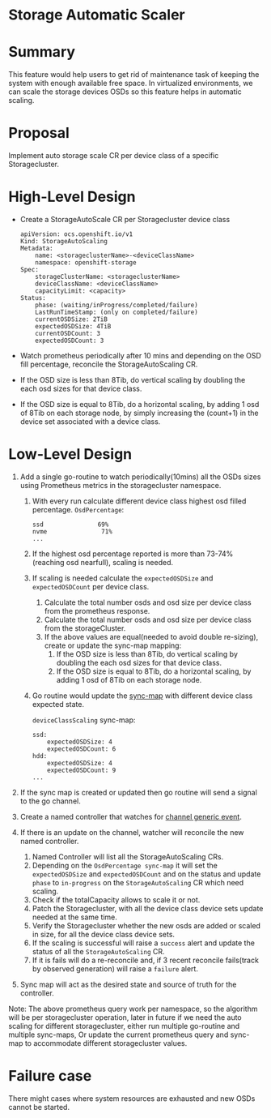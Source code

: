 # Storage Automatic Scaler

# Summary

This feature would help users to get rid of maintenance task of keeping the system with enough available free space.
In virtualized environments, we can scale the storage devices OSDs so this feature helps in automatic scaling. 

# Proposal

Implement auto storage scale CR per device class of a specific Storagecluster.

# High-Level Design

- Create a StorageAutoScale CR per Storagecluster device class
    ```
    apiVersion: ocs.openshift.io/v1
    Kind: StorageAutoScaling
    Metadata:
        name: <storageclusterName>-<deviceClassName>
        namespace: openshift-storage
    Spec:
        storageClusterName: <storageclusterName>
        deviceClassName: <deviceClassName>
        capacityLimit: <capacity>   
    Status:
        phase: (waiting/inProgress/completed/failure)
        LastRunTimeStamp: (only on completed/failure)
        currentOSDSize: 2TiB
        expectedOSDSize: 4TiB
        currentOSDCount: 3​
        expectedOSDCount: 3
    ```

- Watch prometheus periodically after 10 mins and depending on the OSD fill percentage, reconcile the StorageAutoScaling CR.
  
- If the OSD size is less than 8Tib, do vertical scaling by doubling the each osd sizes for that device class.

- If the OSD size is equal to 8Tib, do a horizontal scaling, by adding 1 osd of 8Tib on each storage node, by simply increasing the (count+1) in the device set associated with a device class.   

# Low-Level Design 

1) Add a single go-routine to watch periodically(10mins) all the OSDs sizes using Prometheus metrics in the storagecluster namespace.
   1) With every run calculate different device class highest osd filled percentage.
       `OsdPercentage`:
        ```
        ssd               69%
        nvme               71%
        ...
        ```
    2) If the highest osd percentage reported is more than 73-74%(reaching osd nearfull), scaling is needed.
    3) If scaling is needed calculate the `expectedOSDSize` and `expectedOSDCount` per device class.
       1)  Calculate the total number osds and osd size per device class from the prometheus response.
       2)  Calculate the total number osds and osd size per device class from the storageCluster.
       3)  If the above values are equal(needed to avoid double re-sizing), create or update the sync-map mapping:
           1)  If the OSD size is less than 8Tib, do vertical scaling by doubling the each osd sizes for that device class.
           2)  If the OSD size is equal to 8Tib, do a horizontal scaling, by adding 1 osd of 8Tib on each storage node.
  
    4) Go routine would update the [sync-map](https://go.dev/src/sync/map.go) with different device class expected state.

        `deviceClassScaling` sync-map:

        ```
        ssd:
            expectedOSDSize: 4
            expectedOSDCount: 6
        hdd:
            expectedOSDSize: 4
            expectedOSDCount: 9
        ...
        ```

2) If the sync map is created or updated then go routine will send a signal to the go channel.

3) Create a named controller that watches for [channel generic event](https://book-v1.book.kubebuilder.io/beyond_basics/controller_watches).

4) If there is an update on the channel, watcher will reconcile the new named controller.
   1) Named Controller will list all the StorageAutoScaling CRs.
   2) Depending on the `OsdPercentage sync-map` it will set the `expectedOSDSize` and `expectedOSDCount` and on the status and update `phase` to `in-progress` on the `StorageAutoScaling` CR which need scaling.
   3) Check if the totalCapacity allows to scale it or not.
   4) Patch the Storagecluster, with all the device class device sets update needed at the same time.
   5) Verify the Storagecluster whether the new osds are added or scaled in size, for all the device class device sets. 
   6) If the scaling is successful will raise a `success` alert and update the status of all the `StorageAutoScaling` CR.
   7) If it is fails will do a re-reconcile and, if 3 recent reconcile fails(track by observed generation) will raise a `failure` alert.   
 
5) Sync map will act as the desired state and source of truth for the controller.

Note:
    The above prometheus query work per namespace, so the algorithm will be per storagecluster operation, later in future if we need the auto scaling for different storagecluster, either run multiple go-routine and multiple sync-maps, 
    Or update the current prometheus query and sync-map to accommodate different storagecluster values.

# Failure case

There might cases where system resources are exhausted and new OSDs cannot be started.

